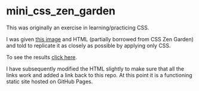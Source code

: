 # mini_css_zen_garden

This was originally an exercise in learning/practicing CSS.  

I was given [this image](https://github.com/Pjmcnally/mini_css_zen_garden/blob/master/mini_zen_css.png) and HTML (partially borrowed from CSS Zen Garden) and told to replicate it as closely as possible by applying only CSS.

To see the results [click here](https://pjmcnally.github.io/mini_css_zen_garden/).

I have subsequently modified the HTML slightly to make  sure that all the links work and added a link back to this repo.  At this point it is a functioning static site hosted on GitHub Pages. 
